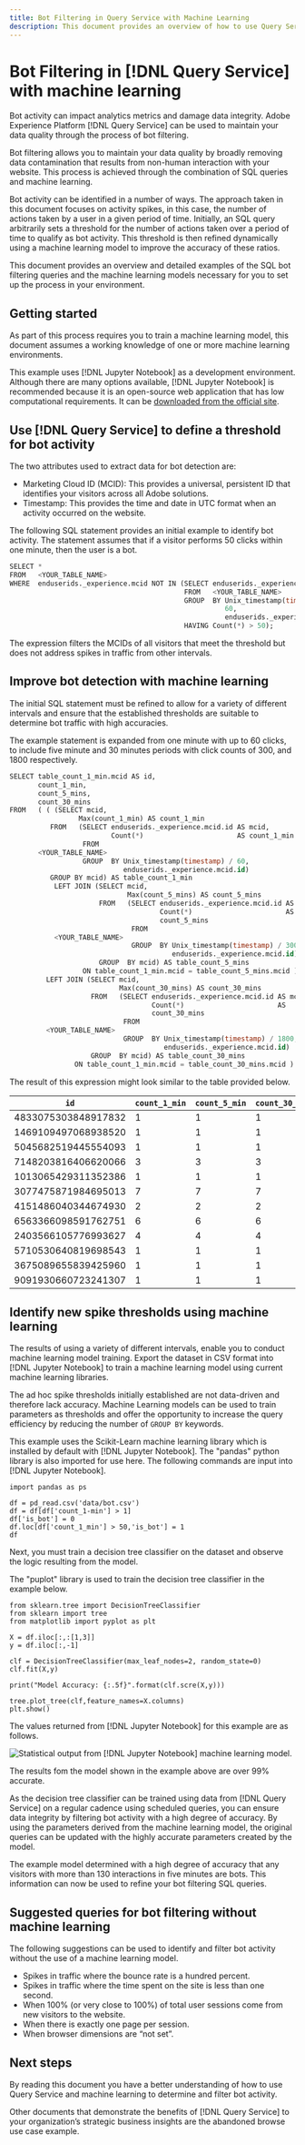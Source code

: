 ```yaml
---
title: Bot Filtering in Query Service with Machine Learning
description: This document provides an overview of how to use Query Service and machine learning to determine bot activity and filter their actions from genuine online website visitor traffic.
---
```

# Bot Filtering in [!DNL Query Service] with machine learning

Bot activity can impact analytics metrics and damage data integrity. Adobe Experience Platform [!DNL Query Service] can be used to maintain your data quality through the process of bot filtering. 

Bot filtering allows you to maintain your data quality by broadly removing data contamination that results from non-human interaction with your website. This process is achieved through the combination of SQL queries and machine learning.

Bot activity can be identified in a number of ways. The approach taken in this document focuses on activity spikes, in this case, the number of actions taken by a user in a given period of time. Initially, an SQL query arbitrarily sets a threshold for the number of actions taken over a period of time to qualify as bot activity. This threshold is then refined dynamically using a machine learning model to improve the accuracy of these ratios.

This document provides an overview and detailed examples of the SQL bot filtering queries and the machine learning models necessary for you to set up the process in your environment.    

## Getting started

As part of this process requires you to train a machine learning model, this document assumes a working knowledge of one or more machine learning environments. 

This example uses [!DNL Jupyter Notebook] as a development environment. Although there are many options available, [!DNL Jupyter Notebook] is recommended because it is an open-source web application that has low computational requirements. It can be [downloaded from the official site](https://jupyter.org/). 

## Use [!DNL Query Service] to define a threshold for bot activity

The two attributes used to extract data for bot detection are:

* Marketing Cloud ID (MCID): This provides a universal, persistent ID that identifies your visitors across all Adobe solutions.
* Timestamp: This provides the time and date in UTC format when an activity occurred on the website.  

The following SQL statement provides an initial example to identify bot activity. The statement assumes that if a visitor performs 50 clicks within one minute, then the user is a bot.

```sql
SELECT * 
FROM   <YOUR_TABLE_NAME> 
WHERE  enduserids._experience.mcid NOT IN (SELECT enduserids._experience.mcid 
                                           FROM   <YOUR_TABLE_NAME> 
                                           GROUP  BY Unix_timestamp(timestamp) / 
                                                     60, 
                                                     enduserids._experience.mcid 
                                           HAVING Count(*) > 50);  
```

The expression filters the MCIDs of all visitors that meet the threshold but does not address spikes in traffic from other intervals. 

## Improve bot detection with machine learning

The initial SQL statement must be refined to allow for a variety of different intervals and ensure that the established thresholds are suitable to determine bot traffic with high accuracies.

The example statement is expanded from one minute with up to 60 clicks, to include five minute and 30 minutes periods with click counts of 300, and 1800 respectively.

```sql
SELECT table_count_1_min.mcid AS id, 
       count_1_min, 
       count_5_mins, 
       count_30_mins 
FROM   ( ( (SELECT mcid, 
                 Max(count_1_min) AS count_1_min 
          FROM   (SELECT enduserids._experience.mcid.id AS mcid, 
                         Count(*)                       AS count_1_min 
                  FROM 
       <YOUR_TABLE_NAME> 
                  GROUP  BY Unix_timestamp(timestamp) / 60, 
                            enduserids._experience.mcid.id) 
          GROUP BY mcid) AS table_count_1_min 
           LEFT JOIN (SELECT mcid, 
                             Max(count_5_mins) AS count_5_mins 
                      FROM   (SELECT enduserids._experience.mcid.id AS mcid, 
                                     Count(*)                       AS 
                                     count_5_mins 
                              FROM 
           <YOUR_TABLE_NAME> 
                              GROUP  BY Unix_timestamp(timestamp) / 300, 
                                        enduserids._experience.mcid.id) 
                      GROUP  BY mcid) AS table_count_5_mins 
                  ON table_count_1_min.mcid = table_count_5_mins.mcid ) 
         LEFT JOIN (SELECT mcid, 
                           Max(count_30_mins) AS count_30_mins 
                    FROM   (SELECT enduserids._experience.mcid.id AS mcid, 
                                   Count(*)                       AS 
                                   count_30_mins 
                            FROM 
         <YOUR_TABLE_NAME> 
                            GROUP  BY Unix_timestamp(timestamp) / 1800, 
                                      enduserids._experience.mcid.id) 
                    GROUP  BY mcid) AS table_count_30_mins 
                ON table_count_1_min.mcid = table_count_30_mins.mcid ) 
```

The result of this expression might look similar to the table provided below.

| `id` | `count_1_min`  | `count_5_min` | `count_30_min` |
|---|---|---|---|
| 4833075303848917832 | 1 | 1  | 1  |
| 1469109497068938520  | 1  | 1  |  1 |
| 5045682519445554093 | 1  | 1 | 1  |
| 7148203816406620066 | 3  | 3 | 3 |
| 1013065429311352386 |  1 | 1 | 1 |
| 3077475871984695013 |  7 | 7 | 7 |
| 4151486040344674930 |  2 | 2 | 2 |
| 6563366098591762751 |  6 | 6 | 6 |
| 2403566105776993627 |  4 | 4 | 4 |
| 5710530640819698543 | 1  | 1 | 1 |
| 3675089655839425960 | 1  | 1 | 1 |
| 9091930660723241307 | 1  | 1 | 1 |

## Identify new spike thresholds using machine learning

The results of using a variety of different intervals, enable you to conduct machine learning model training. Export the dataset in CSV format into [!DNL Jupyter Notebook] to train a machine learning model using current machine learning libraries.

The ad hoc spike thresholds initially established are not data-driven and therefore lack accuracy. Machine Learning models can be used to train parameters as thresholds and offer the opportunity to increase the query efficiency by reducing the number of `GROUP BY` keywords.

This example uses the Scikit-Learn machine learning library which is installed by default with [!DNL Jupyter Notebook]. The "pandas" python library is also imported for use here. The following commands are input into [!DNL Jupyter Notebook].

```shell
import pandas as ps

df = pd_read.csv('data/bot.csv')
df = df[df['count_1-min'] > 1]
df['is_bot'] = 0
df.loc[df['count_1_min'] > 50,'is_bot'] = 1
df
```

Next, you must train a decision tree classifier on the dataset and observe the logic resulting from the model.

The "puplot" library is used to train the decision tree classifier in the example below.

```shell
from sklearn.tree import DecisionTreeClassifier
from sklearn import tree
from matplotlib import pyplot as plt

X = df.iloc[:,:[1,3]]
y = df.iloc[:,-1]

clf = DecisionTreeClassifier(max_leaf_nodes=2, random_state=0)
clf.fit(X,y)

print("Model Accuracy: {:.5f}".format(clf.scre(X,y)))

tree.plot_tree(clf,feature_names=X.columns)
plt.show()
```

The values returned from [!DNL Jupyter Notebook] for this example are as follows.

![Statistical output from [!DNL Jupyter Notebook] machine learning model.](./images/jupiter-notebook-output.png)

The results fom the model shown in the example above are over 99% accurate.

As the decision tree classifier can be trained using data from [!DNL Query Service] on a regular cadence using scheduled queries, you can ensure data integrity by filtering bot activity with a high degree of accuracy. By using the parameters derived from the machine learning model, the original queries can be updated with the highly accurate parameters created by the model.

The example model determined with a high degree of accuracy that any visitors with more than 130 interactions in five minutes are bots. This information can now be used to refine your bot filtering SQL queries.

## Suggested queries for bot filtering without machine learning

The following suggestions can be used to identify and filter bot activity without the use of a machine learning model.

* Spikes in traffic where the bounce rate is a hundred percent.
* Spikes in traffic where the time spent on the site is less than one second. 
* When 100% (or very close to 100%) of total user sessions come from new visitors to the website.  
* When there is exactly one page per session. 
* When browser dimensions are “not set”. 

## Next steps

By reading this document you have a better understanding of how to use Query Service and machine learning to determine and filter bot activity. 

Other documents that demonstrate the benefits of [!DNL Query Service] to your organization’s strategic business insights are the abandoned browse use case example.
